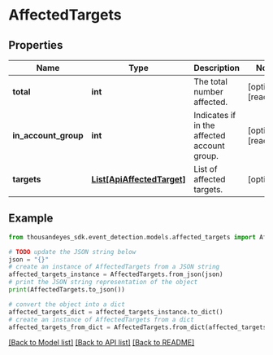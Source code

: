 # AffectedTargets


## Properties

Name | Type | Description | Notes
------------ | ------------- | ------------- | -------------
**total** | **int** | The total number affected. | [optional] [readonly] 
**in_account_group** | **int** | Indicates if in the affected account group. | [optional] [readonly] 
**targets** | [**List[ApiAffectedTarget]**](ApiAffectedTarget.md) | List of affected targets. | [optional] 

## Example

```python
from thousandeyes_sdk.event_detection.models.affected_targets import AffectedTargets

# TODO update the JSON string below
json = "{}"
# create an instance of AffectedTargets from a JSON string
affected_targets_instance = AffectedTargets.from_json(json)
# print the JSON string representation of the object
print(AffectedTargets.to_json())

# convert the object into a dict
affected_targets_dict = affected_targets_instance.to_dict()
# create an instance of AffectedTargets from a dict
affected_targets_from_dict = AffectedTargets.from_dict(affected_targets_dict)
```
[[Back to Model list]](../README.md#documentation-for-models) [[Back to API list]](../README.md#documentation-for-api-endpoints) [[Back to README]](../README.md)


